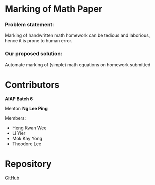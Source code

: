 # Marking of Math Paper
### Problem statement:
Marking of handwritten math homework can be tedious and laborious, hence it is prone to human error.

### Our proposed solution:
Automate marking of (simple) math equations on homework submitted

# Contributors
**AIAP Batch 6**

Mentor: **Ng Lee Ping**

Members:

- Heng Kwan Wee
- Li Yier
- Mok Kay Yong
- Theodore Lee

# Repository
[GitHub](https://github.com/mammothb/math-grader)
